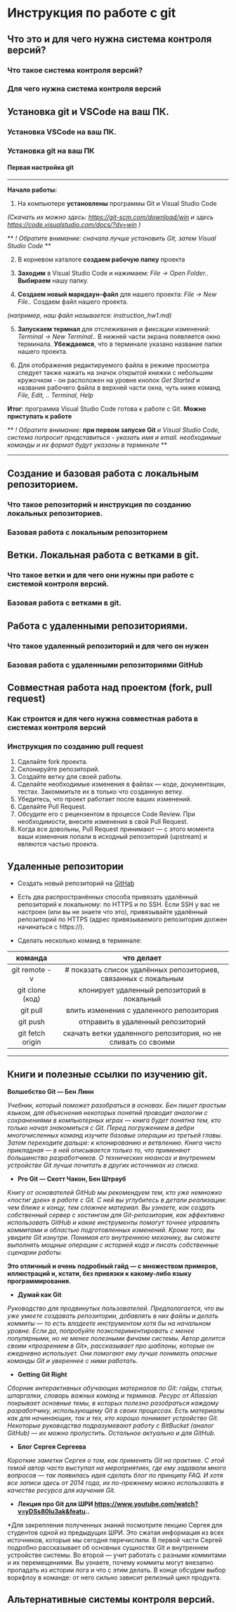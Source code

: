 # Инструкция по работе с git

## Что это и для чего нужна система контроля версий?

### Что такое система контроля версий?

### Для чего нужна система контроля версий

## Установка git и VSCode на ваш ПК.

### Установка VSCode на ваш ПК.

### Установка git на ваш ПК

#### Первая настройка git

____________________
**Начало работы:**
1. На компьютере **установлены** программы Git и Visual Studio Code

*(Скачать их можно здесь: https://git-scm.com/download/win
 и здесь https://code.visualstudio.com/docs/?dv=win 
)* 

** *! Обратите внимание: сначала лучше установить Git, затем Visual Studio Code* **

2. В корневом каталоге **создаем рабочую папку** проекта

3. **Заходим** в Visual Studio Code и нажимаем:
*File -> Open Folder..* **Выбираем** нашу папку.

4. **Создаем новый маркдаун-файл** для нашего проекта:
*File -> New File..* Создаем файл нашего проекта.

*(например, наш файл называется: instruction_hw1.md)*

5. **Запускаем термнал** для отслеживания и фиксации изменений: *Terminal -> New Terminal..* В нижней части экрана появляется окно терминала. **Убеждаемся**, что в терминале указано название папки нашего проекта.

6. Для отображения редактируемого файла в режиме просмотра следует также нажать на значок открытой книжки с небольшим кружочком - он расположен на уровне кнопок *Get Started* и названия рабочего файла в верхней части окна, чуть ниже команд *File, Edit, .. Terminal, Help*  

**Итог**: программа Visual Studio Code готова к работе с Git. **Можно приступать к работе**

** *! Обратите внимание:* **при первом запуске Git** *и Visual Studio Code, система попросит представиться - указать имя и email. необходимые команды и их формат будут указаны в терминале* **

__________________________


## Создание и базовая работа с локальным репозиторием.

### Что такое репозиторий и инструкция по созданию локальных репозиториев.

### Базовая работа с локальным репозиторием

## Ветки. Локальная работа с ветками в git.

### Что такое ветки и для чего они нужны при работе с системой контроля версий.

### Базовая работа с ветками в git.

## Работа с удаленными репозиториями.

### Что такое удаленный репозиторий и для чего он нужен

### Базовая работа с удаленными репозиториями GitHub

## Совместная работа над проектом (fork, pull request)

### Как строится и для чего нужна совместная работа в системах контроля версий

### Инструкция по созданию pull request

1. Сделайте fork проекта.
2. Склонируйте репозиторий.
3. Создайте ветку для своей работы.
4. Сделайте необходимые изменения в файлах — коде, документации, тестах. Закоммитьте их в только что созданную ветку.
5. Убедитесь, что проект работает после ваших изменений.
6. Сделайте Pull Request.
7. Обсудите его с рецензентом в процессе Code Review. При необходимости, внесите изменения в свой Pull Request.
8. Когда все довольны, Pull Request принимают — с этого момента ваши изменения попали в исходный репозиторий (upstream) и являются частью проекта.


## Удаленные репозитории 

 * Создать новый репозиторий на [GitHab](https://github.com/)

 * Есть два распространённых способа привязать удалённый репозиторий к локальному: по HTTPS и по SSH. Если SSH у вас не настроен (или вы не знаете что это), привязывайте удалённый репозиторий по HTTPS (адрес привязываемого репозитория должен начинаться с https://).

 * Сделать несколько команд в терминале:

 |      команда         |                           что делает                              |
|:-----------------:    |:---------------------------------------------------------------:  |
|   git remote -v       | # показать список удалённых репозиториев, связанных с локальным   |
|  git clone (код)      |           клонирует удаленный репозиторий в локальный             |
|      git pull         |             влить изменения с удаленного репозитория              |
|      git push         |                отправить в удаленный репозиторий                  |
| git fetch origin      |  скачать ветки  удаленного репозитория, но не сливать со своими   |
______________

## Книги и полезные ссылки по изучению git.

**Волшебство Git — Бен Линн**

*Учебник, который поможет разобраться в основах. Бен пишет простым языком, для объяснения некоторых понятий проводит аналогии с сохранениями в компьютерных играх — книга будет понятна тем, кто только начал знакомиться с Git. Перед погружением в дебри многочисленных команд изучите базовые операции из третьей главы. Затем переходите дальше: к клонированию и ветвлению. Книга чисто прикладная — в ней описывается только то, что применяют большинство разработчиков. О технических нюансах и внутреннем устройстве Git лучше почитать в других источниках из списка.*

* **Pro Git — Скотт Чакон, Бен Штрауб**

*Книгу от основателей GitHub мы рекомендуем тем, кто уже немножко «постиг дзен» в работе с Git. С ней вы углубитесь в детали реализации: чем ближе к концу, тем сложнее материал. Вы узнаете, как создать собственный сервер с хостингом для Git-репозитория, как эффективно использовать GitHub и какие инструменты помогут точнее управлять коммитами и областью подготовленных изменений. Кроме того, вы увидите Git изнутри. Понимая его внутреннюю механику, вы сможете выполнять мощные операции с историей кода и писать собственные сценарии работы.*

**Это отличный и очень подробный гайд — с множеством примеров, иллюстраций и, кстати, без привязки к какому-либо языку программирования.**

* **Думай как Git**

*Руководство для продвинутых пользователей. Предполагается, что вы уже умеете создавать репозитории, добавлять в них файлы и делать коммиты — то есть владеете инструментом хотя бы на начальном уровне. Если да, попробуйте поэкспериментировать с менее популярными, но не менее полезными фичами системы. Автор делится своим «прозрением в Git», рассказывает про шаблоны, которые он ежедневно использует. Они помогают ему лучше понимать опасные команды Git и увереннее с ними работать.*

* **Getting Git Right**

*Сборник интерактивных обучающих материалов по Git: гайды, статьи, шпаргалки, словарь важных команд и терминов. Ресурс от Atlassian покрывает основные темы, в которых полезно разобраться каждому разработчику, использующему Git в своих процессах. Есть материалы как для начинающих, так и тех, кто хорошо понимает устройство Git. Некоторые руководства подразумевают работу с BitBucket (аналог GitHub) — их можно пропустить. Остальное актуально и для GitHub.*

* **Блог Сергея Сергеева**

*Короткие заметки Сергея о том, как применять Git на практике. С этой темой автор часто выступал на мероприятиях, где ему задавали много вопросов — так появилась идея сделать блог по принципу FAQ. И хотя все записи здесь от 2014 года, их по-прежнему можно использовать в качестве ресурса для изучения Git.*

* **Лекция про Git для ШРИ https://www.youtube.com/watch?v=yDSs80lu3ak&featu..**

*Для закрепления полученных знаний посмотрите лекцию Сергея для студентов одной из предыдущих ШРИ. Это сжатая информация из всех источников, которые мы сегодня перечислили. В первой части Сергей подробно рассказывает об основных сущностях Git и внутреннем устройстве системы. Во второй — учит работать с разными коммитами и их перемещениями. Вы узнаете, почему коммиты могут внезапно пропадать из истории лога и что с этим делать. В конце обсудим выбор воркфлоу в команде: от него сильно зависит релизный цикл продукта.

## Альтернативные системы контроля версий.
